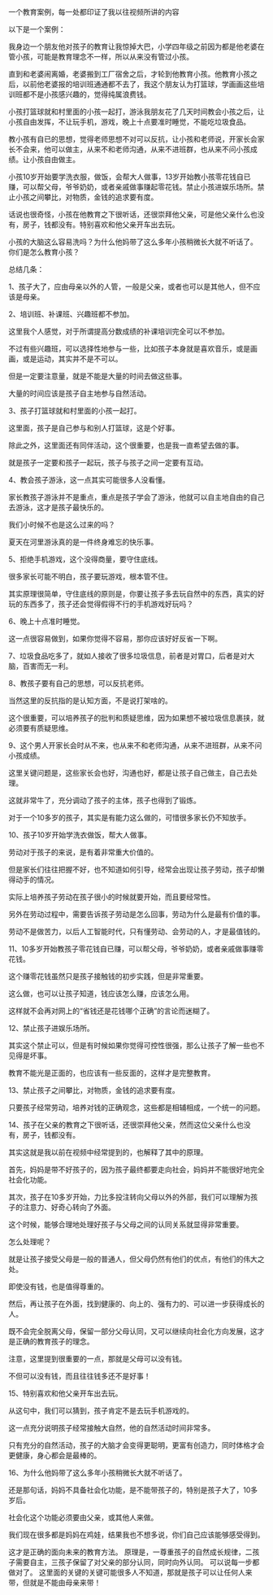 一个教育案例，每一处都印证了我以往视频所讲的内容





以下是一个案例：



我身边一个朋友他对孩子的教育让我惊掉大巴，小学四年级之前因为都是他老婆在管小孩，可能是教育理念不一样，所以从来没有管过小孩。

直到和老婆闹离婚，老婆搬到工厂宿舍之后，才轮到他教育小孩。他教育小孩之后，以前他老婆报的培训班通通都不去了，我这个朋友认为打篮球，学画画这些培训班都不是小孩感兴趣的，觉得纯属浪费钱。

小孩打篮球就和村里面的小孩一起打，游泳我朋友花了几天时间教会小孩之后，让小孩自由发挥，不让玩手机，游戏，晚上十点要准时睡觉，不能吃垃圾食品。

教小孩有自已的思想，觉得老师思想不对可以反抗，让小孩和老师说，开家长会家长不会来，他可以做主，从来不和老师沟通，从来不进班群，也从来不问小孩成绩。让小孩自由做主。

小孩10岁开始要学洗衣服，做饭，会帮大人做事，13岁开始教小孩零花钱自已赚，可以帮父母，爷爷奶奶，或者亲戚做事赚起零花钱。禁止小孩进娱乐场所。禁止小孩之间攀比，对物质，金钱的追求要有度。

话说也很奇怪，小孩在他教育之下很听话，还很崇拜他父亲，可是他父亲什么也没有，房子，钱都没有。特别喜欢和他父亲开车出去玩。

小孩的大脑这么容易洗吗？为什么他妈带了这么多年小孩稍微长大就不听话了。
你们是怎么教育小孩？ 





总结几条：

1、孩子大了，应由母亲以外的人管，一般是父亲，或者也可以是其他人，但不应该是母亲。

2、培训班、补课班、兴趣班都不参加。

这里我个人感觉，对于所谓提高分数成绩的补课培训完全可以不参加。

不过有些兴趣班，可以选择性地参与一些，比如孩子本身就是喜欢音乐，或是画画，或是运动，其实并不是不可以。

但是一定要注意量，就是不能是大量的时间去做这些事。

大量的时间应该是孩子自主地参与自然活动。

3、孩子打篮球就和村里面的小孩一起打。

这里面，孩子是自己参与和别人打篮球，这是个好事。

除此之外，这里面还有同伴活动，这个很重要，也是我一直希望去做的事。

就是孩子一定要和孩子一起玩，孩子与孩子之间一定要有互动。

4、教会孩子游泳，这一点其实可能很多人没看懂。

家长教孩子游泳并不是重点，重点是孩子学会了游泳，他就可以自主地自由的自己去游泳，这才是孩子最快乐的。

我们小时候不也是这么过来的吗？

夏天在河里游泳真的是一件终身难忘的快乐事。

5、拒绝手机游戏，这个没得商量，要守住底线。

很多家长可能不明白，孩子要玩游戏，根本管不住。

其实原理很简单，守住底线的原则是，你要让孩子多去玩自然中的东西，真实的好玩的东西多了，孩子还会觉得假得不行的手机游戏好玩吗？

6、晚上十点准时睡觉。

这一点很容易做到，如果你觉得不容易，那你应该好好反省一下啊。

7、垃圾食品吃多了，就如人接收了很多垃圾信息，前者是对胃口，后者是对大脑，百害而无一利。

8、教孩子要有自己的思想，可以反抗老师。

当然这里的反抗指的是认知方面，不是说打架啥的。

这个很重要，可以培养孩子的批判和质疑思维，因为如果想不被垃圾信息裹挟，就必须要有质疑思维。

9、这个男人开家长会时从不来，也从来不和老师沟通，从来不进班群，从来不问小孩成绩。

这里关键问题是，这些家长会也好，沟通也好，都是让孩子自己做主，自己去处理。

这就非常牛了，充分调动了孩子的主体，孩子也得到了锻炼。

对于一个10多岁的孩子，其实是有能力这么做的，可惜很多家长仍不知放手。

10、孩子10岁开始学洗衣做饭，帮大人做事。

劳动对于孩子的来说，是有着非常重大价值的。

但是家长们往往把握不好，也不知道如何引导，经常会出现让孩子劳动，孩子却懒得动手的情况。

实际上培养孩子劳动在孩子很小的时候就要开始，而且要经常性。

另外在劳动过程中，需要告诉孩子劳动是怎么回事，劳动为什么是最有价值的事。

劳动不是做苦力，以后人工智能时代，只有懂劳动、会劳动的人，才是最值钱的。

11、10多岁开始教孩子零花钱自已赚，可以帮父母，爷爷奶奶，或者亲戚做事赚零花钱。

这个赚零花钱虽然只是孩子接触钱的初步实践，但是非常重要。

这么做，也可以让孩子知道，钱应该怎么赚，应该怎么用。

这样就不会再对网上的“省钱还是花钱哪个正确”的言论而迷糊了。

12、禁止孩子进娱乐场所。

其实这个禁止可以，但是有时候如果你觉得可控性很强，那么让孩子了解一些也不见得是坏事。

教育不能光是正面的，也应该有一些反面的，这样才是完整教育。

13、禁止孩子之间攀比，对物质，金钱的追求要有度。

只要孩子经常劳动，培养对钱的正确观念，这些都是相辅相成，一个统一的问题。

14、孩子在父亲的教育之下很听话，还很崇拜他父亲，然而这位父亲什么也没有，房子，钱都没有。

其实这就是我以前在视频中经常提到的，也解释了其中的原理。

首先，妈妈是带不好孩子的，因为孩子最终都要走向社会，妈妈并不能很好地完全社会化功能。

其次，孩子在10多岁开始，力比多投注转向父母以外的外部，我们可以理解为孩子的注意力、好奇心转向了外面。

这个时候，能够合理地处理好孩子与父母之间的认同关系就显得非常重要。

怎么处理呢？

就是让孩子接受父母是一般的普通人，但父母仍然有他们的优点，有他们的伟大之处。

即使没有钱，也是值得尊重的。

然后，再让孩子在外面，找到健康的、向上的、强有力的、可以进一步获得成长的人。

既不会完全脱离父母，保留一部分父母认同，又可以继续向社会化方向发展，这才是正确的教育孩子的理念。

注意，这里提到很重要的一点，那就是父母可以没有钱。

不但可以没有钱，而且往往钱多还不是好事！

15、特别喜欢和他父亲开车出去玩。

从这句中，我们可以猜到，孩子肯定不是去玩手机游戏的。

这一点充分说明孩子经常接触大自然，他的自然活动时间非常多。

只有充分的自然活动，孩子的大脑才会变得更聪明，更富有创造力，同时体格才会更健康，身心都会是最棒的。

16、为什么他妈带了这么多年小孩稍微长大就不听话了。

还是那句话，妈妈不具备社会化功能，是不能带孩子的，特别是孩子大了，10多岁后。

社会化这个功能必须要由父亲，或其他人来做。

我们现在很多都是妈妈在鸡娃，结果我也不想多说，你们自己应该能够感受得到。





这才是正确的面向未来的教育方法。 原理是，一尊重孩子的自然成长规律，二孩子需要自主，三孩子保留了对父亲的部分认同，同时向外认同。 可以说每一步都做对了。 这里面的关键的关键可能很多人不知道，那就是孩子可以让任何人来带，但就是不能由母亲来带！ 